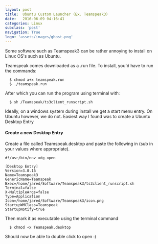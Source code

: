 ```yaml
---
layout: post
title:  Ubuntu Custom Launcher (Ex. Teamspeak3)
date:   2016-06-09 04:16:41
categories: Linux
subclass: 'post'
navigation: True
logo: 'assets/images/ghost.png'
---
```



Some software such as Teamspeak3 can be rather annoying to install on Linux OS's such as Ubuntu.

Teamspeak comes downloaded as a .run file. To install, you'd have to run the commands:

```language-bash
  $ chmod a+x teamspeak.run
  $ ./teamspeak.run
```

After which you can run the program using terminal with:

```language-bash
  $ sh /Teamspeak/ts3client_runscript.sh
```

Ideally, on a windows system during install we get a start menu entry. On Ubuntu however, we do not. Easiest way I found was to create a Ubuntu Desktop Entry

#### Create a new Desktop Entry

Create a file called Teamspeak.desktop and paste the following in (sub in your values where appropriate).

```language-bash
#!/usr/bin/env xdg-open

[Desktop Entry]
Version=3.0.16  
Name=Teamspeak3
GenericName=Teamspeak
Exec=/home/jared/Software/Teamspeak3/ts3client_runscript.sh
Terminal=false
X-MultipleArgs=false
Type=Application
Icon=/home/jared/Software/Teamspeak3/icon.png
StartupWMClass=Teamspeak
StartupNotify=true
```

Then mark it as executable using the terminal command

```language-bash
  $ chmod +x Teamspeak.desktop
```

Should now be able to double click to open :)
